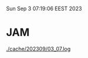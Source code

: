 Sun Sep  3 07:19:06 EEST 2023
# JAM
<a href='./cache/202309/03_07.log'>./cache/202309/03_07.log</a>

